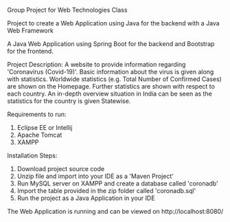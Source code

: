 Group Project for Web Technologies Class

Project to create a Web Application using Java for the backend with a Java Web Framework

A Java Web Application using Spring Boot for the backend and Bootstrap for the frontend.

Project Description:
A website to provide information regarding 'Coronavirus (Covid-19)'.
Basic information about the virus is given along with statistics.
Worldwide statistics (e.g. Total Number of Confirmed Cases) are shown on the Homepage.
Further statistics are shown with respect to each country.
An in-depth overview situation in India can be seen as the statistics for the country is given Statewise.


Requirements to run:
1. Eclipse EE or Intellij
2. Apache Tomcat
3. XAMPP

Installation Steps:

1. Download project source code
2. Unzip file and import into your IDE as a 'Maven Project'
3. Run MySQL server on XAMPP and create a database called 'coronadb'
4. Import the table provided in the zip folder called 'coronadb.sql'
5. Run the project as a Java Application in your IDE

The Web Application is running and can be viewed on http://localhost:8080/
